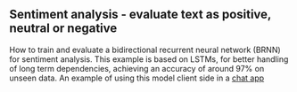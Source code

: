 ## Sentiment analysis - evaluate text as positive, neutral or negative

How to train and evaluate a bidirectional recurrent neural network (BRNN) for sentiment analysis.
This example is based on LSTMs, for better handling of long term dependencies, achieving an accuracy of around 97% on unseen data. An example of using this model client side in a [chat app](https://github.com/ptsand/nlp-chat)
